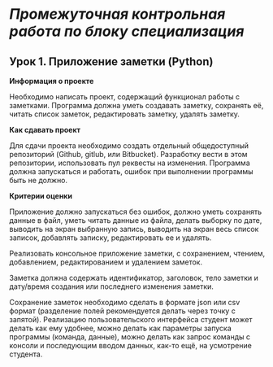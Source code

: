 
# *Промежуточная контрольная работа по блоку специализация*

## Урок 1. Приложение заметки (Python)

**Информация о проекте**

Необходимо написать проект, содержащий функционал работы с заметками. Программа должна уметь создавать заметку,
сохранять её, читать список заметок, редактировать заметку, удалять заметку.

**Как сдавать проект**

Для сдачи проекта необходимо создать отдельный общедоступный репозиторий (Github, gitlub, или Bitbucket). Разработку
вести в этом репозитории, использовать пул реквесты на изменения. Программа должна запускаться и работать, ошибок при
выполнении программы быть не должно.

**Критерии оценки**

Приложение должно запускаться без ошибок, должно уметь сохранять данные в файл, уметь читать данные из файла, делать
выборку по дате, выводить на экран выбранную запись, выводить на экран весь список записок, добавлять записку,
редактировать ее и удалять.

Реализовать консольное приложение заметки, с сохранением, чтением, добавлением, редактированием и удалением заметок.

Заметка должна содержать идентификатор, заголовок, тело заметки и дату/время создания или последнего изменения заметки.

Сохранение заметок необходимо сделать в формате json или csv формат (разделение полей рекомендуется делать через точку
с запятой). Реализацию пользовательского интерфейса студент может делать как ему удобнее, можно делать как параметры
запуска программы (команда, данные), можно делать как запрос команды с консоли и последующим вводом данных, как-то ещё,
на усмотрение студента.